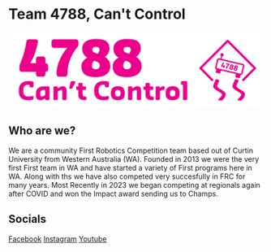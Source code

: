 # Team 4788, Can't Control
![4788](https://github.com/CurtinFRC/.github/blob/6308cf56615ef5840abd8fddf62929d69c43bebd/profile/LongLogo.png)

## Who are we?
We are a community First Robotics Competition team based out of Curtin University from Western Australia (WA). Founded in 2013 we were the very first First team in WA and have started a variety of First programs here in WA. Along with ths we have also competed very succesfully in FRC for many years. Most Recently in 2023 we began competing at regionals again after COVID and won the Impact award sending us to Champs. 

## Socials
[Facebook](https://www.facebook.com/Team4788)
[Instagram](https://www.instagram.com/frcteam4788/)
[Youtube](https://www.youtube.com/@CurtinFRC4788CantControl)
<!---
[Website](4788.team)
-->
